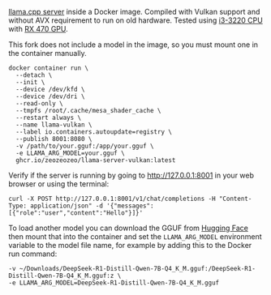 [llama.cpp server](https://github.com/ggerganov/llama.cpp/tree/master/examples/server) inside a Docker image. Compiled with Vulkan support and without AVX requirement to run on old hardware. Tested using [i3-3220 CPU](https://www.intel.com/content/www/us/en/products/sku/65693/intel-core-i33220-processor-3m-cache-3-30-ghz/specifications.html?q=CM8063701137502) with [RX 470 GPU](https://www.techpowerup.com/gpu-specs/radeon-rx-470.c2861).

This fork does not include a model in the image, so you must mount one in the container manually.

```
docker container run \
  --detach \
  --init \
  --device /dev/kfd \
  --device /dev/dri \
  --read-only \
  --tmpfs /root/.cache/mesa_shader_cache \
  --restart always \
  --name llama-vulkan \
  --label io.containers.autoupdate=registry \
  --publish 8001:8080 \
  -v /path/to/your.gguf:/app/your.gguf \
  -e LLAMA_ARG_MODEL=your.gguf \
  ghcr.io/zeozeozeo/llama-server-vulkan:latest
```

Verify if the server is running by going to http://127.0.0.1:8001 in your web browser or using the terminal:

```
curl -X POST http://127.0.0.1:8001/v1/chat/completions -H "Content-Type: application/json" -d '{"messages":[{"role":"user","content":"Hello"}]}'
```

To load another model you can download the GGUF from [Hugging Face](https://huggingface.co) then mount that into the container and set the `LLAMA_ARG_MODEL` environment variable to the model file name, for example by adding this to the Docker run command:

```
-v ~/Downloads/DeepSeek-R1-Distill-Qwen-7B-Q4_K_M.gguf:/DeepSeek-R1-Distill-Qwen-7B-Q4_K_M.gguf:z \
-e LLAMA_ARG_MODEL=DeepSeek-R1-Distill-Qwen-7B-Q4_K_M.gguf
```
